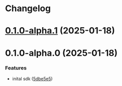 # Changelog

# [0.1.0-alpha.1](https://github.com/storr/sdk-web/compare/0.1.0-alpha.0...0.1.0-alpha.1) (2025-01-18)

# 0.1.0-alpha.0 (2025-01-18)


### Features

* inital sdk ([5dbe5e5](https://github.com/storr/sdk-web/commit/5dbe5e55734941d435375e8f6ae3efb1364ab29d))
